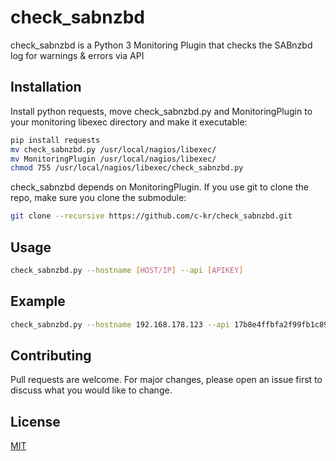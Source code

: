 # check_sabnzbd

check_sabnzbd is a Python 3 Monitoring Plugin that checks the SABnzbd log for warnings &amp; errors via API

## Installation

Install python requests, move check_sabnzbd.py and MonitoringPlugin to your monitoring libexec directory and make it executable:

```bash
pip install requests
mv check_sabnzbd.py /usr/local/nagios/libexec/
mv MonitoringPlugin /usr/local/nagios/libexec/
chmod 755 /usr/local/nagios/libexec/check_sabnzbd.py
```

check_sabnzbd depends on MonitoringPlugin. If you use git to clone the repo, make sure you clone the submodule:

```bash
git clone --recursive https://github.com/c-kr/check_sabnzbd.git
```
## Usage

```bash
check_sabnzbd.py --hostname [HOST/IP] --api [APIKEY]
```

## Example

```bash
check_sabnzbd.py --hostname 192.168.178.123 --api 17b8e4ffbfa2f99fb1c899414580e386
```

## Contributing
Pull requests are welcome. For major changes, please open an issue first to discuss what you would like to change.

## License
[MIT](https://choosealicense.com/licenses/mit/)

